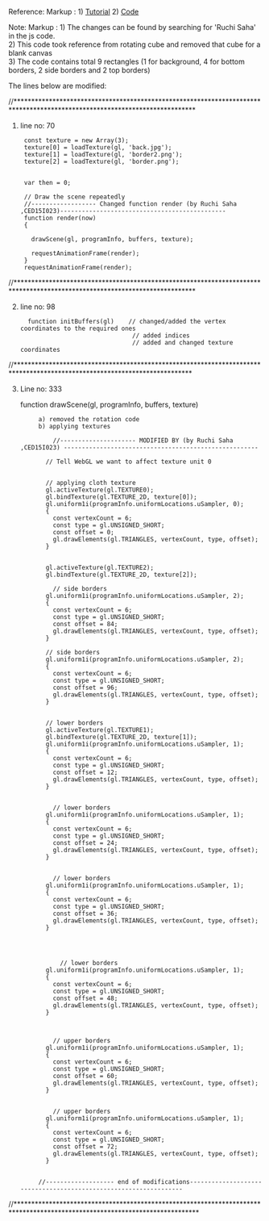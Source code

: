 
Reference:
     Markup :
      1) [Tutorial](https://developer.mozilla.org/en-US/docs/Web/API/WebGL_API/Tutorial/Using_textures_in_WebGL)
      2) [Code](https://github.com/mdn/webgl-examples/blob/gh-pages/tutorial/sample7/webgl-demo.js)

Note: 
Markup :
      1) The changes can be found by searching for 'Ruchi Saha' in the js code.      
      2) This code took reference from rotating cube and removed that cube for a blank canvas     
      3) The code contains total 9 rectangles (1 for background, 4 for bottom borders, 2 side borders and 2 top borders)    
      

The lines below are modified:

//***************************************************************************************************************************
1) line no: 70

        const texture = new Array(3);
        texture[0] = loadTexture(gl, 'back.jpg');
        texture[1] = loadTexture(gl, 'border2.png');
        texture[2] = loadTexture(gl, 'border.png');
        

        var then = 0;

        // Draw the scene repeatedly
        //------------------ Changed function render (by Ruchi Saha ,CED15I023)----------------------------------------------
        function render(now)
        {

          drawScene(gl, programInfo, buffers, texture);

          requestAnimationFrame(render);
        }
        requestAnimationFrame(render);
      





//***************************************************************************************************************************

2)   line no: 98

           function initBuffers(gl)    // changed/added the vertex coordinates to the required ones
                                        // added indices
                                        // added and changed texture coordinates
    
    
//**************************************************************************************************************************


3) Line no: 333

    function drawScene(gl, programInfo, buffers, texture)
    
            a) removed the rotation code
            b) applying textures

                //--------------------- MODIFIED BY (by Ruchi Saha ,CED15I023) ------------------------------------------------------

              // Tell WebGL we want to affect texture unit 0


              // applying cloth texture
              gl.activeTexture(gl.TEXTURE0);
              gl.bindTexture(gl.TEXTURE_2D, texture[0]);
              gl.uniform1i(programInfo.uniformLocations.uSampler, 0);
              {
                const vertexCount = 6;
                const type = gl.UNSIGNED_SHORT;
                const offset = 0;
                gl.drawElements(gl.TRIANGLES, vertexCount, type, offset);
              }


              gl.activeTexture(gl.TEXTURE2);
              gl.bindTexture(gl.TEXTURE_2D, texture[2]);

                // side borders
              gl.uniform1i(programInfo.uniformLocations.uSampler, 2);
              {
                const vertexCount = 6;
                const type = gl.UNSIGNED_SHORT;
                const offset = 84;
                gl.drawElements(gl.TRIANGLES, vertexCount, type, offset);
              }

              // side borders
              gl.uniform1i(programInfo.uniformLocations.uSampler, 2);
              {
                const vertexCount = 6;
                const type = gl.UNSIGNED_SHORT;
                const offset = 96;
                gl.drawElements(gl.TRIANGLES, vertexCount, type, offset);
              }


              // lower borders
              gl.activeTexture(gl.TEXTURE1);
              gl.bindTexture(gl.TEXTURE_2D, texture[1]);
              gl.uniform1i(programInfo.uniformLocations.uSampler, 1);
              {
                const vertexCount = 6;
                const type = gl.UNSIGNED_SHORT;
                const offset = 12;
                gl.drawElements(gl.TRIANGLES, vertexCount, type, offset);
              }


                // lower borders
              gl.uniform1i(programInfo.uniformLocations.uSampler, 1);
              {
                const vertexCount = 6;
                const type = gl.UNSIGNED_SHORT;
                const offset = 24;
                gl.drawElements(gl.TRIANGLES, vertexCount, type, offset);
              }


                // lower borders
              gl.uniform1i(programInfo.uniformLocations.uSampler, 1);
              {
                const vertexCount = 6;
                const type = gl.UNSIGNED_SHORT;
                const offset = 36;
                gl.drawElements(gl.TRIANGLES, vertexCount, type, offset);
              }




                  // lower borders
              gl.uniform1i(programInfo.uniformLocations.uSampler, 1);
              {
                const vertexCount = 6;
                const type = gl.UNSIGNED_SHORT;
                const offset = 48;
                gl.drawElements(gl.TRIANGLES, vertexCount, type, offset);
              }



                // upper borders
              gl.uniform1i(programInfo.uniformLocations.uSampler, 1);
              {
                const vertexCount = 6;
                const type = gl.UNSIGNED_SHORT;
                const offset = 60;
                gl.drawElements(gl.TRIANGLES, vertexCount, type, offset);
              }


                // upper borders
              gl.uniform1i(programInfo.uniformLocations.uSampler, 1);
              {
                const vertexCount = 6;
                const type = gl.UNSIGNED_SHORT;
                const offset = 72;
                gl.drawElements(gl.TRIANGLES, vertexCount, type, offset);
              }


            //------------------- end of modifications-----------------------------------------------------------------

//****************************************************************************************************************************
